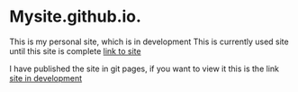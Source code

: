 # Mysite.github.io.
This is my personal site, which is in development
This is currently used site until this site is complete [link to site](https://mishalabdullah.github.io/mishal.github.io/)

I have published the site in  git pages, if you want to view it this is the link
[site in development](https://mishalabdullah.github.io/Mysite.github.io./)

